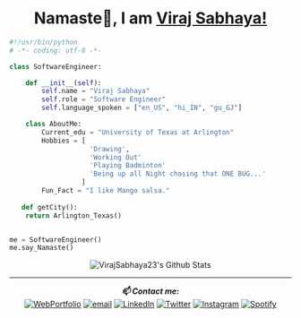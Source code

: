 <h1 align="center"> Namaste🙏, I am <a href="https://virajsabhaya23.github.io/VS_WebPortfolio/">Viraj Sabhaya!</a></h1>

```python
#!/usr/bin/python
# -*- coding: utf-8 -*-

class SoftwareEngineer:

    def __init__(self):
        self.name = "Viraj Sabhaya"
        self.role = "Software Engineer"
        self.language_spoken = ["en_US", "hi_IN", "gu_GJ"]

    class AboutMe:
        Current_edu = "University of Texas at Arlington"
        Hobbies = [
                    'Drawing',
                    'Working Out'
                    'Playing Badminton'
                    'Being up all Night chasing that ONE BUG...'
                  ]
        Fun_Fact = "I like Mango salsa."
   
   def getCity():
   	return Arlington_Texas()


me = SoftwareEngineer()
me.say_Namaste()
```


<div align="center">
<!-- GITHUB STATUS -->
<img align="center" src="https://github-readme-stats.vercel.app/api?username=virajsabhaya23&include_all_commits=true&count_private=true&show_icons=true&line_height=20&title_color=7A7ADB&icon_color=2234AE&text_color=D3D3D3&bg_color=0,000000,130F40" alt="VirajSabhaya23's Github Stats">
</div>

---

<div align="center">
<i><b>📫 Contact me: </i></b><br>
<a href="https://img.shields.io/badge/-WebPortfolio-red" target="_blank"><img src="https://img.shields.io/badge/-WebPortfolio-red" alt="WebPortfolio"></a>
<a href="mailto:virajvipinbhai.sabhaya@mavs.uta.edu"><img src="https://img.shields.io/badge/-EmailMe-blueviolet" alt="email"></a>
<a href="https://www.linkedin.com/in/vsabhaya23/" target="_blank"><img src="https://img.shields.io/badge/LinkedIn-%230077B5.svg?&style=flat-square&logo=linkedin&logoColor=white" alt="LinkedIn"></a>
<a href="https://twitter.com/sabhaya_viraj" target="_blank"><img src="https://img.shields.io/badge/Twitter-%231DA1F2.svg?&style=flat-square&logo=twitter&logoColor=white" alt="Twitter"></a>
<a href="https://www.instagram.com/vi725_s/" target="_blank"><img src="https://img.shields.io/badge/Instagram-%23E4405F.svg?&style=flat-square&logo=instagram&logoColor=white" alt="Instagram"></a>
<a href="https://open.spotify.com/user/fa2e5kwv2coycmzwww59ok1ex" target="_blank"><img src="https://img.shields.io/badge/Spotify-%231ED760.svg?&style=flat-square&logo=spotify&logoColor=white" alt="Spotify"></a>
</div>
